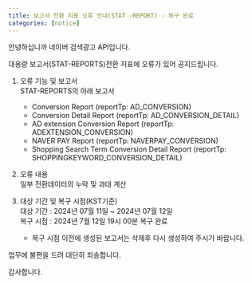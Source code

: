 ```yaml
---
title: 보고서 전환 지표 오류 안내(STAT -REPORT) - 복구 완료
categories: [notice]
---
```


안녕하십니까 네이버 검색광고 API입니다.<br>

대용량 보고서(STAT-REPORTS)전환 지표에 오류가 있어 공지드립니다. <br>

1. 오류 기능 및 보고서<br>
   STAT-REPORTS의 아래 보고서 <br>
   - Conversion Report (reportTp: AD_CONVERSION)<br>
   - Conversion Detail Report (reportTp: AD_CONVERSION_DETAIL)<br>
   - AD extension Conversion Report (reportTp: ADEXTENSION_CONVERSION)
   - NAVER PAY Report (reportTp: NAVERPAY_CONVERSION)<br>
   - Shopping Search Term Conversion Detail Report (reportTp: SHOPPINGKEYWORD_CONVERSION_DETAIL)<br>

2. 오류 내용<br>
    일부 전환데이터의 누락 및 과대 계산 <br> 

3. 대상 기간 및 복구 시점(KST기준)<br>
    대상 기간 : 2024년 07월 11일 ~ 2024년 07월 12일<br>
    복구 시점 : 2024년 7월 12일 19시 00분 복구 완료<br>
    * 복구 시점 이전에 생성된 보고서는 삭제후 다시 생성하여 주시기 바랍니다. <br>

    
업무에 불편을 드려 대단히 죄송합니다. 

감사합니다.    
  
